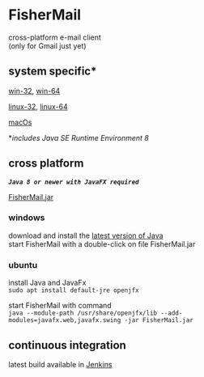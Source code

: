 # FisherMail
cross-platform e-mail client  
(only for Gmail just yet)

## system specific\*

[win-32](http://speederpan.uk.to/jenkins/job/PROD%20mail-client-distrib/lastSuccessfulBuild/artifact/mail-client-distrib/distrib/FisherMail-win32.zip),
[win-64](http://speederpan.uk.to/jenkins/job/PROD%20mail-client-distrib/lastSuccessfulBuild/artifact/mail-client-distrib/distrib/FisherMail-win64.zip)

[linux-32](http://speederpan.uk.to/jenkins/job/PROD%20mail-client-distrib/lastSuccessfulBuild/artifact/mail-client-distrib/distrib/FisherMail-lin32.zip),
[linux-64](http://speederpan.uk.to/jenkins/job/PROD%20mail-client-distrib/lastSuccessfulBuild/artifact/mail-client-distrib/distrib/FisherMail-lin64.zip)

[macOs](http://speederpan.uk.to/jenkins/job/PROD%20mail-client-distrib/lastSuccessfulBuild/artifact/mail-client-distrib/distrib/FisherMail-macOs.zip)

\**includes Java SE Runtime Environment 8*

## cross platform 
__*`Java 8 or newer with JavaFX required`*__

[FisherMail.jar](http://speederpan.uk.to/jenkins/job/PROD%20mail-client-distrib/lastSuccessfulBuild/artifact/mail-client-distrib/distrib/FisherMail.jar)

### windows
download and install the [latest version of Java](https://www.java.com/en/download/)  
start FisherMail with a double-click on file FisherMail.jar

### ubuntu
install Java and JavaFx  
`sudo apt install default-jre openjfx`

start FisherMail with command  
`java --module-path /usr/share/openjfx/lib --add-modules=javafx.web,javafx.swing -jar FisherMail.jar`

## continuous integration
latest build available in [Jenkins](http://speederpan.uk.to/jenkins/job/DEV%20mail-client-distrib)
